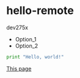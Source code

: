 # hello-remote
dev275x

* Option_1
* Option_2

```python
print "Hello, world!"
```

[This page](https://github.com/andrewha/hello-remote/blob/master/README.md)
